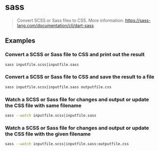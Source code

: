 # sass

> Convert SCSS or Sass files to CSS. More information: <https://sass-lang.com/documentation/cli/dart-sass>.

## Examples

### Convert a SCSS or Sass file to CSS and print out the result

```bash
sass inputfile.scss|inputfile.sass
```

### Convert a SCSS or Sass file to CSS and save the result to a file

```bash
sass inputfile.scss|inputfile.sass outputfile.css
```

### Watch a SCSS or Sass file for changes and output or update the CSS file with same filename

```bash
sass --watch inputfile.scss|inputfile.sass
```

### Watch a SCSS or Sass file for changes and output or update the CSS file with the given filename

```bash
sass --watch inputfile.scss|inputfile.sass:outputfile.css
```
